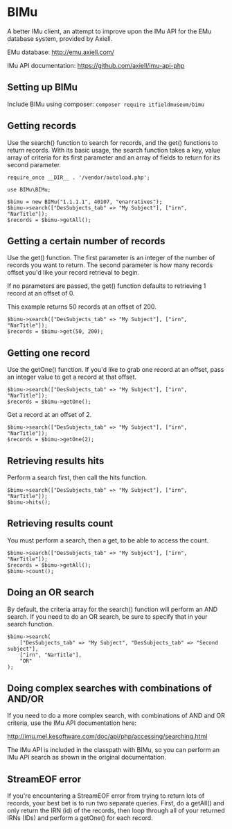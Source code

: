 # BIMu
A better IMu client, an attempt to improve upon the IMu API for the EMu database
system, provided by Axiell.

EMu database: http://emu.axiell.com/

IMu API documentation: https://github.com/axiell/imu-api-php

## Setting up BIMu
Include BIMu using composer:
`composer require itfieldmuseum/bimu`

## Getting records
Use the search() function to search for records, and the get() functions to return
records. With its basic usage, the search function takes a key, value array of criteria
for its first parameter and an array of fields to return for its second parameter.

```
require_once __DIR__ . '/vendor/autoload.php';

use BIMu\BIMu;

$bimu = new BIMu("1.1.1.1", 40107, "enarratives");
$bimu->search(["DesSubjects_tab" => "My Subject"], ["irn", "NarTitle"]);
$records = $bimu->getAll();
```

## Getting a certain number of records
Use the get() function. The first parameter is an integer of the number
of records you want to return. The second parameter is how many records
offset you'd like your record retrieval to begin.

If no parameters are passed, the get() function defaults to retrieving
1 record at an offset of 0.

This example returns 50 records at an offset of 200.

```
$bimu->search(["DesSubjects_tab" => "My Subject"], ["irn", "NarTitle"]);
$records = $bimu->get(50, 200);
```

## Getting one record
Use the getOne() function. If you'd like to grab one record at an offset,
pass an integer value to get a record at that offset.

```
$bimu->search(["DesSubjects_tab" => "My Subject"], ["irn", "NarTitle"]);
$records = $bimu->getOne();
```

Get a record at an offset of 2.

```
$bimu->search(["DesSubjects_tab" => "My Subject"], ["irn", "NarTitle"]);
$records = $bimu->getOne(2);
```

## Retrieving results hits
Perform a search first, then call the hits function.

```
$bimu->search(["DesSubjects_tab" => "My Subject"], ["irn", "NarTitle"]);
$bimu->hits();
```

## Retrieving results count
You must perform a search, then a get, to be able to access the count.

```
$bimu->search(["DesSubjects_tab" => "My Subject"], ["irn", "NarTitle"]);
$records = $bimu->getAll();
$bimu->count();
```

## Doing an OR search
By default, the criteria array for the search() function will perform
an AND search. If you need to do an OR search, be sure to specify that
in your search function.

```
$bimu->search(
    ["DesSubjects_tab" => "My Subject", "DesSubjects_tab" => "Second subject"],
    ["irn", "NarTitle"],
    "OR"
);
```

## Doing complex searches with combinations of AND/OR
If you need to do a more complex search, with combinations of AND and OR criteria,
use the IMu API documentation here:

http://imu.mel.kesoftware.com/doc/api/php/accessing/searching.html

The IMu API is included in the classpath with BIMu, so you can perform an
IMu API search as shown in the original documentation.

## StreamEOF error
If you're encountering a StreamEOF error from trying to return lots of
records, your best bet is to run two separate queries. First, do a getAll()
and only return the IRN (id) of the records, then loop through all of your returned
IRNs (IDs) and perform a getOne() for each record.
